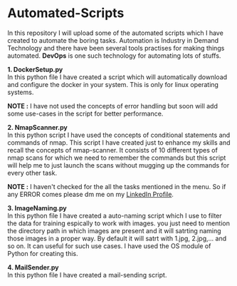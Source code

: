 # Automated-Scripts
In this repository I will upload some of the automated scripts which I have created to automate the boring tasks. Automation is Industry in Demand Technology and there have been several tools practises for making things automated. <b>DevOps</b> is one such technology for automating lots of stuffs.<br>

<b>1. DockerSetup.py</b><br>
In this python file I have created a script which will automatically download and configure the docker in your system. This is only for linux operating systems. <br>

<b>NOTE :</b> I have not used the concepts of error handling but soon will add some use-cases in the script for better performance.<br>

<b>2. NmapScanner.py </b><br>
In this python script I have used the concepts of conditional statements and commands of nmap. This script I have created just to enhance my skills and recall the concepts of nmap-scanner. It consists of 10 different types of nmap scans for which we need to remember the commands but this script will help me to just launch the scans without mugging up the commands for every other task.

<b>NOTE :</b> I haven't checked for the all the tasks mentioned in the menu. So if any ERROR comes please dm me on my <a href="https://www.linkedin.com/in/abhinavdubey26/">LinkedIn Profile</a>.<br>

<b>3. ImageNaming.py</b><br>
In this python file I have created a auto-naming script which I use to filter the data for training espically to work with images. you just need to mention the directory path in which images are present and it will satrting naming those images in a proper way. By default it will satrt with 1.jpg, 2.jpg,... and so on. It can useful for such use cases. I have used the OS module of Python for creating this.<br>

<b>4. MailSender.py</b><br>
In this python file I have created a mail-sending script.


